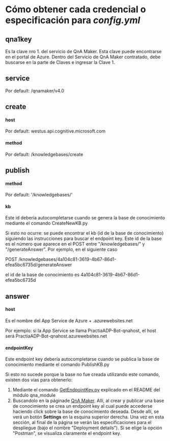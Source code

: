 # Cómo obtener cada credencial o especificación para _config.yml_

## qna1key

Es la clave nro 1. del servicio de QnA Maker. Esta clave puede encontrarse en el portal de Azure. Dentro del Servicio de QnA Maker contratado, debe buscarse en la parte de Claves e ingresar la Clave 1.

## service

Por default: /qnamaker/v4.0

## create

#### host

Por default: westus.api.cognitive.microsoft.com
    
#### method

Por default: /knowledgebases/create

## publish

#### method

Por default: '/knowledgebases/'

#### kb

Este id debería autocompletarse cuando se genera la base de conocimiento mediante el comando CreateNewKB.py

Si esto no ocurre: se puede encontrar el kb (id de la base de conocimiento) siguiendo las instrucciones para buscar el endpoint key. Este id de la base es el número que aparece en el POST entre "/knowledgebases/" y "/generateAnswer". Por ejemplo, en el siguiente caso 

POST /knowledgebases/4a104c81-3619-4b67-86d1-efea5bc6735d/generateAnswer

el id de la base de conocimiento es 4a104c81-3619-4b67-86d1-efea5bc6735d

## answer

#### host

Es el nombre del App Service de Azure + .azurewebsites.net

Por ejemplo: si la App Service se llama PractiaADP-Bot-qnahost, el host será PractiaADP-Bot-qnahost.azurewebsites.net

#### endpointKey

Este endpoint key debería autocompletarse cuando se publica la base de conocimiento mediante el comando PublishKB.py

Si esto no sucede porque la base no fue creada utilizando este comando, existen dos vías para obtenerlo:
1. Mediante el comando [GetEndpointKey.py](./README.md) explicado en el README del módulo qna_module
2. Buscandolo en la páginade [QnA Maker](https://www.qnamaker.ai). Allí, al crear y publicar una base de conocimiento se crea un endpoint key al cual puede accederse haciendo click sobre la base de conocimiento deseada. Desde allí, se verá un botón **Settings** en la esquina superior derecha. Una vez en esta sección, al final de la página se verán las especificaciones para el despliegue (bajo el nombre "Deployment details"). Si se elige la opción "Postman", se visualiza claramente el endpoint key.
